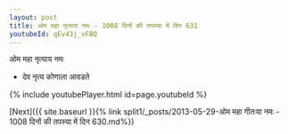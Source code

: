 ```yaml
---
layout: post
title: ओम महा नृत्याय नमः - 1008 दिनों की तपस्या में दिन 631
youtubeId: qEv43j_vFBQ
---
```

 
 
 ओम महा नृत्याय नमः  
 
 -  देव नृत्य कोणाला आवडते 
 
  
 
  
 
 
 
 
 
 


{% include youtubePlayer.html id=page.youtubeId %}
 
[Next]({{ site.baseurl }}{% link  split1/_posts/2013-05-29-ओम महा गीतःया नमः - 1008 दिनों की तपस्या में दिन 630.md%})
 
